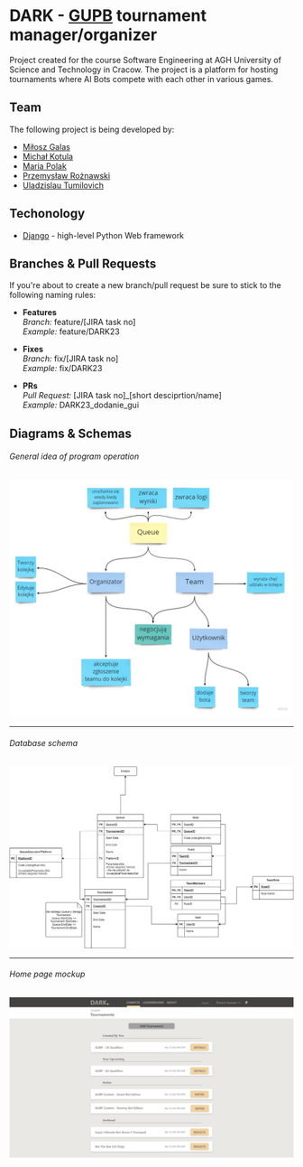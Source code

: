 # DARK - [GUPB](https://github.com/Prpht/GUPB) tournament manager/organizer

Project created for the course Software Engineering at AGH University of Science and Technology in Cracow. The project is a platform for hosting tournaments where AI Bots compete with each other in various games. 



## Team  

The following project is being developed by:

- [Miłosz Galas](https://github.com/miloszgalas)
- [Michał Kotula](https://github.com/TheTryton)
- [Maria Polak](https://github.com/BlqMary)
- [Przemysław Rożnawski](https://github.com/shuntrho)
- [Uladzislau Tumilovich](https://github.com/Tumilok)

## Techonology
 - [Django](https://www.djangoproject.com/) - high-level Python Web framework

## Branches & Pull Requests 
If you're about to create a new branch/pull request be sure to stick to the following naming rules:
- **Features**  
_Branch:_ feature/[JIRA task no]  
_Example:_ feature/DARK23  

- **Fixes**  
_Branch:_ fix/[JIRA task no]  
_Example:_ fix/DARK23  

- **PRs**  
_Pull Request:_ [JIRA task no]_[short desciprtion/name]  
_Example:_ DARK23_dodanie_gui  


## Diagrams & Schemas
###### General idea of program operation
![Mindmap](Images/Diagrams/mindmap.jpg?raw=true "Mindmap")
***
###### Database schema
![Databsase](Images/Diagrams/botsQueueDb.png?raw=true "Database")
***
###### Home page mockup
![Compete](Images/Mocks/Compete.png?raw=true "Database")
